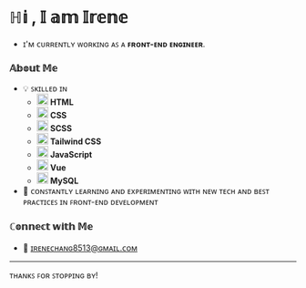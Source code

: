 # ℍ𝕚 , 𝕀 𝕒𝕞 𝕀𝕣𝕖𝕟𝕖

- ɪ'ᴍ ᴄᴜʀʀᴇɴᴛʟʏ ᴡᴏʀᴋɪɴɢ ᴀꜱ ᴀ **ꜰʀᴏɴᴛ-ᴇɴᴅ ᴇɴɢɪɴᴇᴇʀ**.

### 𝔸𝕓𝕠𝕦𝕥 𝕄𝕖
- 💡 ꜱᴋɪʟʟᴇᴅ ɪɴ
  - <img src="https://img.icons8.com/color/48/000000/html-5.png" width="20" height="20" /> **HTML**
  - <img src="https://img.icons8.com/color/48/000000/css3.png" width="20" height="20" /> **CSS**
  - <img src="https://img.icons8.com/color/48/000000/sass.png" width="20" height="20" /> **SCSS**
  - <img src="https://img.icons8.com/color/48/000000/tailwindcss.png" width="20" height="20" /> **Tailwind CSS**
  - <img src="https://img.icons8.com/color/48/000000/javascript.png" width="20" height="20" /> **JavaScript**
  - <img src="https://img.icons8.com/color/48/000000/vue-js.png" width="20" height="20" /> **Vue**
  - <img src="https://img.icons8.com/color/48/000000/mysql-logo.png" width="20" height="20" /> **MySQL**
- 🚀 ᴄᴏɴꜱᴛᴀɴᴛʟʏ ʟᴇᴀʀɴɪɴɢ ᴀɴᴅ ᴇxᴘᴇʀɪᴍᴇɴᴛɪɴɢ ᴡɪᴛʜ ɴᴇᴡ ᴛᴇᴄʜ ᴀɴᴅ ʙᴇꜱᴛ ᴘʀᴀᴄᴛɪᴄᴇꜱ ɪɴ ꜰʀᴏɴᴛ-ᴇɴᴅ ᴅᴇᴠᴇʟᴏᴘᴍᴇɴᴛ

### ℂ𝕠𝕟𝕟𝕖𝕔𝕥 𝕨𝕚𝕥𝕙 𝕄𝕖
- 📧 ɪʀᴇɴᴇᴄʜᴀɴɢ8513@ɢᴍᴀɪʟ.ᴄᴏᴍ

---

ᴛʜᴀɴᴋꜱ ꜰᴏʀ ꜱᴛᴏᴘᴘɪɴɢ ʙʏ!
